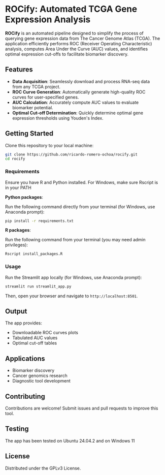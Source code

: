 # ROCify: Automated TCGA Gene Expression Analysis

**ROCify** is an automated pipeline designed to simplify the process of querying gene expression data from The Cancer Genome Atlas (TCGA). The application efficiently performs ROC (Receiver Operating Characteristic) analysis, computes Area Under the Curve (AUC) values, and identifies optimal expression cut-offs to facilitate biomarker discovery.

## Features

- **Data Acquisition**: Seamlessly download and process RNA-seq data from any TCGA project.
- **ROC Curve Generation**: Automatically generate high-quality ROC curves for user-specified genes.
- **AUC Calculation**: Accurately compute AUC values to evaluate biomarker potential.
- **Optimal Cut-off Determination**: Quickly determine optimal gene expression thresholds using Youden's Index.

## Getting Started

Clone this repository to your local machine:

```bash
git clone https://github.com/ricardo-romero-ochoa/rocify.git
cd rocify
```

### Requirements

Ensure you have R and Python installed. For Windows, make sure Rscript is in your PATH

**Python packages**:

Run the following command directly from your terminal (for Windows, use Anaconda prompt):

```bash
pip install -r requirements.txt
```

**R packages**:

Run the following command from your terminal (you may need admin privileges):

```bash
Rscript install_packages.R
```

### Usage

Run the Streamlit app locally (for Windows, use Anaconda prompt):

```bash
streamlit run streamlit_app.py
```

Then, open your browser and navigate to `http://localhost:8501`.

## Output

The app provides:
- Downloadable ROC curves plots
- Tabulated AUC values
- Optimal cut-off tables

## Applications

- Biomarker discovery
- Cancer genomics research
- Diagnostic tool development

## Contributing

Contributions are welcome! Submit issues and pull requests to improve this tool.

## Testing
The app has been tested on Ubuntu 24.04.2 and on Windows 11

## License

Distributed under the GPLv3 License.

